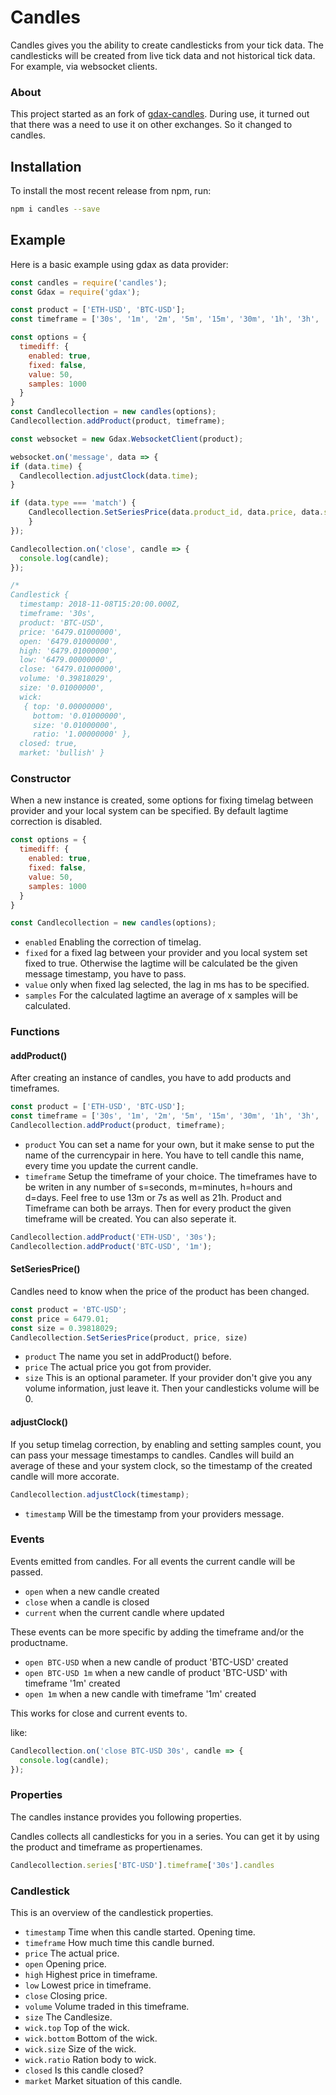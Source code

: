 # Candles

Candles gives you the ability to create candlesticks from your tick data. The candlesticks will be created from live tick data and not historical tick data. For example, via websocket clients. 

### About

This project started as an fork of [gdax-candles](https://github.com/swimclan/gdax-candles). 
During use, it turned out that there was a need to use it on other exchanges. So it changed to candles.

## Installation

To install the most recent release from npm, run:

```sh
npm i candles --save
```

## Example

Here is a basic example using gdax as data provider:

```js
const candles = require('candles');
const Gdax = require('gdax');

const product = ['ETH-USD', 'BTC-USD'];
const timeframe = ['30s', '1m', '2m', '5m', '15m', '30m', '1h', '3h', '6h', '12h', '24h'];

const options = {
  timediff: {
    enabled: true,
    fixed: false,
    value: 50,
    samples: 1000
  }
}
const Candlecollection = new candles(options);
Candlecollection.addProduct(product, timeframe);

const websocket = new Gdax.WebsocketClient(product);

websocket.on('message', data => {
if (data.time) {
  Candlecollection.adjustClock(data.time);
}

if (data.type === 'match') {
    Candlecollection.SetSeriesPrice(data.product_id, data.price, data.size);
    }
});

Candlecollection.on('close', candle => {
  console.log(candle);
});

/*
Candlestick {
  timestamp: 2018-11-08T15:20:00.000Z,
  timeframe: '30s',
  product: 'BTC-USD',
  price: '6479.01000000',
  open: '6479.01000000',
  high: '6479.01000000',
  low: '6479.00000000',
  close: '6479.01000000',
  volume: '0.39818029',
  size: '0.01000000',
  wick:
   { top: '0.00000000',
     bottom: '0.01000000',
     size: '0.01000000',
     ratio: '1.00000000' },
  closed: true,
  market: 'bullish' }
```
### Constructor

When a new instance is created, some options for fixing timelag between provider and your local system can be specified.
By default lagtime correction is disabled.

```js
const options = {
  timediff: {
    enabled: true,
    fixed: false,
    value: 50,
    samples: 1000
  }
}

const Candlecollection = new candles(options);
```

* `enabled` Enabling the correction of timelag.
* `fixed` for a fixed lag between your provider and you local system set fixed to true. Otherwise the lagtime will be calculated be the given message timestamp, you have to pass.
* `value` only when fixed lag selected, the lag in ms has to be specified.
* `samples` For the calculated lagtime an average of x samples will be calculated.

### Functions

#### addProduct()

After creating an instance of candles, you have to add products and timeframes.

```js
const product = ['ETH-USD', 'BTC-USD'];
const timeframe = ['30s', '1m', '2m', '5m', '15m', '30m', '1h', '3h', '6h', '12h', '24h'];
Candlecollection.addProduct(product, timeframe);
```

* `product` You can set a name for your own, but it make sense to put the name of the currencypair in here. You have to tell candle this name, every time you update the current candle.  
* `timeframe` Setup the timeframe of your choice. The timeframes have to be writen in any number of s=seconds, m=minutes, h=hours and d=days. Feel free to use 13m or 7s as well as 21h. 
Product and Timeframe can both be arrays. Then for every product the given timeframe will be created. You can also seperate it.

```js
Candlecollection.addProduct('ETH-USD', '30s');
Candlecollection.addProduct('BTC-USD', '1m');
```

#### SetSeriesPrice()

Candles need to know when the price of the product has been changed.

```js
const product = 'BTC-USD';
const price = 6479.01;
const size = 0.39818029;
Candlecollection.SetSeriesPrice(product, price, size)
```

* `product` The name you set in addProduct() before. 
* `price` The actual price you got from provider.
* `size` This is an optional parameter. If your provider don't give you any volume information, just leave it. Then your candlesticks volume will be 0.

#### adjustClock()

If you setup timelag correction, by enabling and setting samples count, you can pass your message timestamps to candles. Candles will build an average of these and your system clock, so the timestamp of the created candle will more accorate. 

```js
Candlecollection.adjustClock(timestamp);
```

* `timestamp` Will be the timestamp from your providers message.

### Events

Events emitted from candles. For all events the current candle will be passed.

* `open` when a new candle created
* `close` when a candle is closed
* `current` when the current candle where updated

These events can be more specific by adding the timeframe and/or the productname.

* `open BTC-USD` when a new candle of product 'BTC-USD' created
* `open BTC-USD 1m` when a new candle of product 'BTC-USD' with timeframe '1m' created
* `open 1m` when a new candle with timeframe '1m' created

This works for close and current events to. 

like:

```js
Candlecollection.on('close BTC-USD 30s', candle => {
  console.log(candle);
});
```

### Properties

The candles instance provides you following properties.

Candles collects all candlesticks for you in a series. You can get it by using the product and timeframe as propertienames.

```js
Candlecollection.series['BTC-USD'].timeframe['30s'].candles
```

### Candlestick

This is an overview of the candlestick properties.

* `timestamp` Time when this candle started. Opening time.
* `timeframe` How much time this candle burned.
* `price` The actual price.
* `open` Opening price.
* `high` Highest price in timeframe.
* `low` Lowest price in timeframe.
* `close` Closing price.
* `volume` Volume traded in this timeframe.
* `size` The Candlesize.
* `wick.top` Top of the wick.
* `wick.bottom` Bottom of the wick.
* `wick.size` Size of the wick.
* `wick.ratio` Ration body to wick.
* `closed` Is this candle closed?
* `market` Market situation of this candle.
